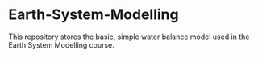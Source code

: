# Earth-System-Modelling
This repository stores the basic, simple water balance model used in the Earth System Modelling course.
